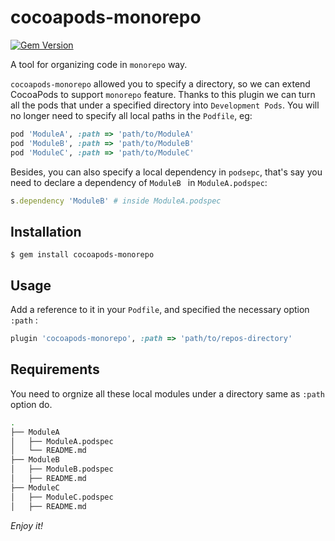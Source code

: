 # cocoapods-monorepo
[![Gem Version](https://badge.fury.io/rb/cocoapods-monorepo.svg)](https://badge.fury.io/rb/cocoapods-monorepo)

A tool for organizing code in `monorepo` way.

`cocoapods-monorepo` allowed you to specify a directory, so we can extend CocoaPods to support `monorepo` feature. Thanks to this plugin we can turn all the pods that under a specified directory into `Development Pods`. You will no longer need to specify all local paths in the `Podfile`, eg:

```ruby
pod 'ModuleA', :path => 'path/to/ModuleA'
pod 'ModuleB', :path => 'path/to/ModuleB'
pod 'ModuleC', :path => 'path/to/ModuleC'
```

Besides, you can also specify a local dependency in `podsepc`, that's say you need to declare a dependency of `ModuleB `  in `ModuleA.podspec`: 

```ruby
s.dependency 'ModuleB' # inside ModuleA.podspec
```

## Installation

    $ gem install cocoapods-monorepo

## Usage

Add a reference to it in your `Podfile`, and specified the necessary option `:path` : 

```ruby
plugin 'cocoapods-monorepo', :path => 'path/to/repos-directory'
```

## Requirements

You need to orgnize all these local modules under a directory same as `:path` option do.

```bash
.
├── ModuleA
│   ├── ModuleA.podspec
│   └── README.md
├── ModuleB
│   ├── ModuleB.podspec
│   ├── README.md
├── ModuleC
│   ├── ModuleC.podspec
│   ├── README.md
```

*Enjoy it!*

